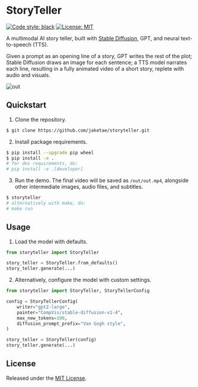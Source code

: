 # StoryTeller

[![Code style: black](https://img.shields.io/badge/code%20style-black-000000.svg)](https://github.com/psf/black)
[![License: MIT](https://img.shields.io/badge/License-MIT-yellow.svg)](https://opensource.org/licenses/MIT)

A multimodal AI story teller, built with [Stable Diffusion](https://huggingface.co/spaces/stabilityai/stable-diffusion), GPT, and neural text-to-speech (TTS).

Given a prompt as an opening line of a story, GPT writes the rest of the plot; Stable Diffusion draws an image for each sentence; a TTS model narrates each line, resulting in a fully animated video of a short story, replete with audio and visuals.

![out](https://user-images.githubusercontent.com/25360440/210071764-51ed5872-ba56-4ed0-919b-d9ce65110185.gif)


## Quickstart

1. Clone the repository.

```bash
$ git clone https://github.com/jaketae/storyteller.git
```

2. Install package requirements.

```bash
$ pip install --upgrade pip wheel
$ pip install -e .
# for dev requirements, do:
# pip install -e .[developer]
```

3. Run the demo. The final video will be saved as `/out/out.mp4`, alongside other intermediate images, audio files, and subtitles.

```bash
$ storyteller
# alternatively with make, do:
# make run
```

## Usage

1. Load the model with defaults.

```python
from storyteller import StoryTeller

story_teller = StoryTeller.from_defaults()
story_teller.generate(...)
```

2. Alternatively, configure the model with custom settings.

```python
from storyteller import StoryTeller, StoryTellerConfig

config = StoryTellerConfig(
    writer="gpt2-large",
    painter="CompVis/stable-diffusion-v1-4",
    max_new_tokens=100,
    diffusion_prompt_prefix="Van Gogh style",
)

story_teller = StoryTeller(config)
story_teller.generate(...)
```

## License

Released under the [MIT License](LICENSE).
